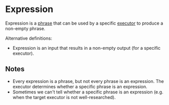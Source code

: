 # Expression

Expression is a [phrase](Phrase.md) that can be used by a specific [executor](Executor.md) to produce a non-empty phrase.

Alternative definitions:
* Expression is an input that results in a non-empty output (for a specific executor).

## Notes

* Every expression is a phrase, but not every phrase is an expression. The executor determines whether a specific phrase is an expression.
* Sometimes we can't tell whether a specific phrase is an expression (e.g. when the target executor is not well-researched).
